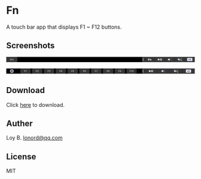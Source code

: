 # Fn
A touch bar app that displays F1 ~ F12 buttons.

## Screenshots

![](screenshots/touchbar1.png)

![](screenshots/touchbar2.png)

## Download

Click [here](https://github.com/lonord/Fn/releases) to download.

## Auther

Loy B. <lonord@qq.com>

## License

MIT